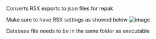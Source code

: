 Converts RSX exports to json files for repak

Make sure to have RSX settings as showed below
![image](https://cdn.discordapp.com/attachments/1305100346540163114/1374086672911962213/image.png?ex=682cc570&is=682b73f0&hm=ddaed9830d09681dddd7b008cdffb14e074d5528d47c4c72aff391b345e79a6f&)

Database file needs to be in the same folder as executable
